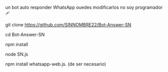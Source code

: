un bot auto responder WhatsApp ouedes modificarlos no soy programador🩹


git clone https://github.com/SINNOMBRE22/Bot-Answer-SN

cd Bot-Answer-SN

npm install

node SN.js

npm install whatsapp-web.js. (de ser necesario)


